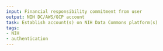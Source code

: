 ```yaml
---
input: Financial responsibility commitment from user
output: NIH DC/AWS/GCP account
task: Establish account(s) on NIH Data Commons platform(s)
tags:
- NIH
- authentication
---
```

